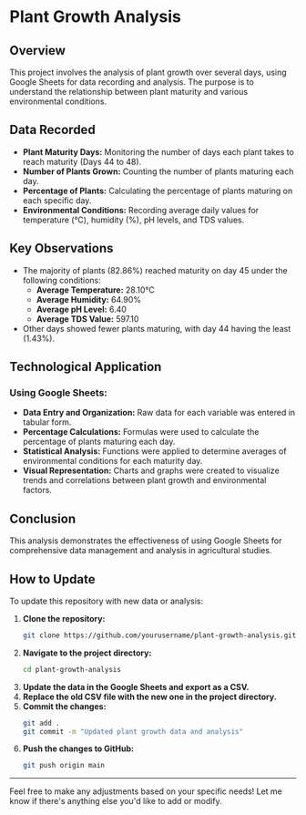 # Plant Growth Analysis

## Overview
This project involves the analysis of plant growth over several days, using Google Sheets for data recording and analysis. The purpose is to understand the relationship between plant maturity and various environmental conditions.

## Data Recorded
- **Plant Maturity Days:** Monitoring the number of days each plant takes to reach maturity (Days 44 to 48).
- **Number of Plants Grown:** Counting the number of plants maturing each day.
- **Percentage of Plants:** Calculating the percentage of plants maturing on each specific day.
- **Environmental Conditions:** Recording average daily values for temperature (°C), humidity (%), pH levels, and TDS values.

## Key Observations
- The majority of plants (82.86%) reached maturity on day 45 under the following conditions:
  - **Average Temperature:** 28.10°C
  - **Average Humidity:** 64.90%
  - **Average pH Level:** 6.40
  - **Average TDS Value:** 597.10
- Other days showed fewer plants maturing, with day 44 having the least (1.43%).

## Technological Application
### Using Google Sheets:
- **Data Entry and Organization:** Raw data for each variable was entered in tabular form.
- **Percentage Calculations:** Formulas were used to calculate the percentage of plants maturing each day.
- **Statistical Analysis:** Functions were applied to determine averages of environmental conditions for each maturity day.
- **Visual Representation:** Charts and graphs were created to visualize trends and correlations between plant growth and environmental factors.

## Conclusion
This analysis demonstrates the effectiveness of using Google Sheets for comprehensive data management and analysis in agricultural studies.

## How to Update
To update this repository with new data or analysis:
1. **Clone the repository:**
    ```bash
    git clone https://github.com/yourusername/plant-growth-analysis.git
    ```
2. **Navigate to the project directory:**
    ```bash
    cd plant-growth-analysis
    ```
3. **Update the data in the Google Sheets and export as a CSV.**
4. **Replace the old CSV file with the new one in the project directory.**
5. **Commit the changes:**
    ```bash
    git add .
    git commit -m "Updated plant growth data and analysis"
    ```
6. **Push the changes to GitHub:**
    ```bash
    git push origin main
    ```

---

Feel free to make any adjustments based on your specific needs! Let me know if there's anything else you'd like to add or modify.
